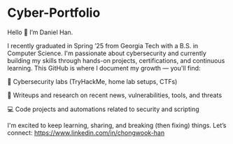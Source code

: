# Cyber-Portfolio

Hello 👋 I’m Daniel Han.

I recently graduated in Spring ’25 from Georgia Tech with a B.S. in Computer Science. I'm passionate about cybersecurity and currently building my skills through hands-on projects, certifications, and continuous learning.
This GitHub is where I document my growth — you'll find:

🚨 Cybersecurity labs (TryHackMe, home lab setups, CTFs)

🔐 Writeups and research on recent news, vulnerabilities, tools, and threats

💻 Code projects and automations related to security and scripting

I'm excited to keep learning, sharing, and breaking (then fixing) things.
Let’s connect: https://www.linkedin.com/in/chongwook-han

